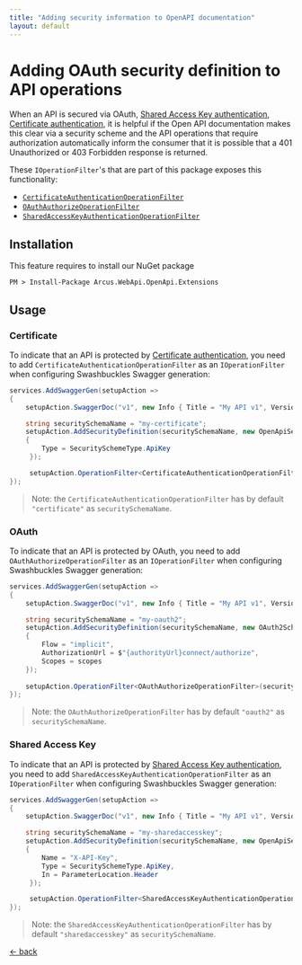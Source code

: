 ```yaml
---
title: "Adding security information to OpenAPI documentation"
layout: default
---
```


# Adding OAuth security definition to API operations

When an API is secured via OAuth, [Shared Access Key authentication](../../features/security/auth/shared-access-key), [Certificate authentication](../../features/security/auth/certificate), it is helpful if the Open API documentation makes this clear via a security scheme and the API operations that require authorization automatically inform the consumer that it is possible that a 401 Unauthorized or 403 Forbidden response is returned.

These `IOperationFilter`'s that are part of this package exposes this functionality:
- [`CertificateAuthenticationOperationFilter`](#certificate)
- [`OAuthAuthorizeOperationFilter`](#oauth)
- [`SharedAccessKeyAuthenticationOperationFilter`](#sharedaccesskey)

## Installation

This feature requires to install our NuGet package

```shell
PM > Install-Package Arcus.WebApi.OpenApi.Extensions
```

## Usage

### Certificate

To indicate that an API is protected by [Certificate authentication](../../features/security/auth/certificate), you need to add `CertificateAuthenticationOperationFilter` as an `IOperationFilter` when configuring Swashbuckles Swagger generation:

```csharp
services.AddSwaggerGen(setupAction =>
{
    setupAction.SwaggerDoc("v1", new Info { Title = "My API v1", Version = "v1" });

    string securitySchemaName = "my-certificate";
    setupAction.AddSecurityDefinition(securitySchemaName, new OpenApiSecurityScheme
    {
        Type = SecuritySchemeType.ApiKey
     });

     setupAction.OperationFilter<CertificateAuthenticationOperationFilter>(securitySchemaName);
});
```

> Note: the `CertificateAuthenticationOperationFilter` has by default `"certificate"` as `securitySchemaName`.

### OAuth

To indicate that an API is protected by OAuth, you need to add `OAuthAuthorizeOperationFilter` as an `IOperationFilter` when configuring Swashbuckles Swagger generation:

```csharp
services.AddSwaggerGen(setupAction =>
{
    setupAction.SwaggerDoc("v1", new Info { Title = "My API v1", Version = "v1" });

    string securitySchemaName = "my-oauth2";
    setupAction.AddSecurityDefinition(securitySchemaName, new OAuth2Scheme
    {
        Flow = "implicit",
        AuthorizationUrl = $"{authorityUrl}connect/authorize",
        Scopes = scopes
    });
    
    setupAction.OperationFilter<OAuthAuthorizeOperationFilter>(securitySchemaName, new object[] { new[] { "myApiScope1", "myApiScope2" } });
});
```

> Note: the `OAuthAuthorizeOperationFilter` has by default `"oauth2"` as `securitySchemaName`.

### Shared Access Key

To indicate that an API is protected by [Shared Access Key authentication](../../features/security/auth/shared-access-key), you need to add `SharedAccessKeyAuthenticationOperationFilter` as an `IOperationFilter` when configuring Swashbuckles Swagger generation:

```csharp
services.AddSwaggerGen(setupAction =>
{
    setupAction.SwaggerDoc("v1", new Info { Title = "My API v1", Version = "v1" });

    string securitySchemaName = "my-sharedaccesskey";
    setupAction.AddSecurityDefinition(securitySchemaName, new OpenApiSecurityScheme
    {
        Name = "X-API-Key",
        Type = SecuritySchemeType.ApiKey,
        In = ParameterLocation.Header
     });

     setupAction.OperationFilter<SharedAccessKeyAuthenticationOperationFilter>(securitySchemaName);
});
```

> Note: the `SharedAccessKeyAuthenticationOperationFilter` has by default `"sharedaccesskey"` as `securitySchemaName`.

[&larr; back](/)
